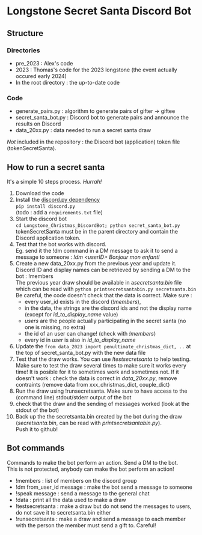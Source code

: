 # Longstone Secret Santa Discord Bot

## Structure

### Directories
- pre_2023 : Alex's code
- 2023 : Thomas's code for the 2023 longstone (the event actually occured early 2024)
- In the root directory : the up-to-date code

### Code
- generate_pairs.py : algorithm to generate pairs of gifter -> giftee
- secret_santa_bot.py : Discord bot to generate pairs and announce the results on Discord
- data_20xx.py : data needed to run a secret santa draw

*Not* included in the repository : the Discord bot (application) token file (tokenSecretSanta).

## How to run a secret santa

It's a simple 10 steps process. *Hurrah!*

1) Download the code
2) Install the [discord.py dependency ](https://pypi.org/project/discord.py/)  
`pip install discord.py`  
(todo : add a `requirements.txt` file)
3) Start the discord bot  
`cd Longstone_Christmas_DiscordBot; python secret_santa_bot.py`  
tokenSecretSanta must be in the parent directory and contain the Discord application token.
4) Test that the bot works with discord.  
Eg. send it the !dm command in a DM message to ask it to send a message to someone : *!dm \<userID\> Bonjour mon enfant!*
5) Create a new data_20xx.py from the previous year and update it.  
Discord ID and display names can be retrieved by sending a DM to the bot : !members  
The previous year draw should be available in a*secretsanta.bin* file which can be read with `python printsecretsantabin.py secretsanta.bin`  
Be careful, the code doesn't check that the data is correct. Make sure :
   - every user_id exists in the discord (*!members*), 
   - in the data, the strings are the discord ids and not the display name (except for *id_to_display_name* value)
   - *users* are the people actually participating in the secret santa (no one is missing, no extra)
   - the id of an user can change! (check with *!members*)
   - every id in *user* is also in *id_to_display_name*
1) Update the `from data_2023 import penultimate_christmas_dict, ..` at the top of secret_santa_bot.py with the new data file
2) Test that the draw works. You can use *!testsecretsanta* to help testing. Make sure to test the draw several times to make sure it works every time! It is posible for it to sometimes work and sometimes not.
If it doesn't work : check the data is correct in *data_20xx.py*, remove contraints (remove data from xxx_christmas_dict, couple_dict)
1) Run the draw using !runsecretsanta. Make sure to have access to the (command line) stdout/stderr output of the bot 
2) check that the draw and the sending of messages worked (look at the stdout of the bot)
3)  Back up the the secretsanta.bin created by the bot during the draw (*secretsanta.bin*, can be read with *printsecretsantabin.py*).  
Push it to github!

## Bot commands
Commands to make the bot perform an action. Send a DM to the bot.  
This is not protected, anybody can make the bot perform an action!

- !members : list of members on the discord group
- !dm from_user_id message : make the bot send a message to someone
- !speak message : send a message to the general chat
- !data : print all the data used to make a draw
- !testsecretsanta : make a draw but do not send the messages to users, do not save it to secretsanta.bin either
- !runsecretsanta : make a draw and send a message to each member with the person the member must send a gift to. Careful!